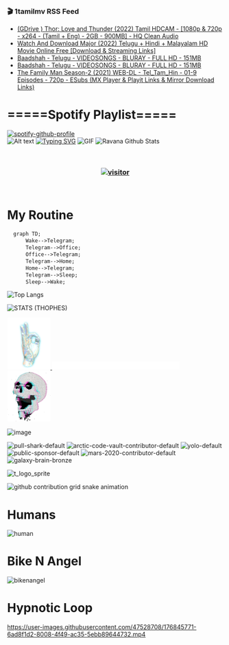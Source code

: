 ### 🎬 1tamilmv RSS Feed

<!-- BLOG-POST-LIST:START -->
- [&lpar;GDrive &rpar; Thor: Love and Thunder &lpar;2022&rpar; Tamil HDCAM - [1080p &amp; 720p - x264 - &lpar;Tamil + Eng&rpar; - 2GB - 900MB] - HQ Clean Audio](https://www.1tamilmv.space/index.php?/forums/topic/165145-gdrive-thor-love-and-thunder-2022-tamil-hdcam-1080p-720p-x264-tamil-eng-2gb-900mb-hq-clean-audio/&do=findComment&comment=330040)
- [Watch And Download Major &lpar;2022&rpar; Telugu + Hindi + Malayalam HD Movie Online Free [Download &amp; Streaming Links]](https://www.1tamilmv.space/index.php?/forums/topic/165144-watch-and-download-major-2022-telugu-hindi-malayalam-hd-movie-online-free-download-streaming-links/&do=findComment&comment=330039)
- [Baadshah - Telugu - VIDEOSONGS - BLURAY - FULL HD - 151MB](https://www.1tamilmv.space/index.php?/forums/topic/118332-baadshah-telugu-videosongs-bluray-full-hd-151mb/&do=findComment&comment=330038)
- [Baadshah - Telugu - VIDEOSONGS - BLURAY - FULL HD - 151MB](https://www.1tamilmv.space/index.php?/forums/topic/165143-baadshah-telugu-videosongs-bluray-full-hd-151mb/&do=findComment&comment=330037)
- [The Family Man Season-2 &lpar;2021&rpar; WEB-DL - Tel_Tam_Hin - 01-9 Episodes - 720p - ESubs &lpar;MX Player &amp; Playit Links &amp; Mirror Download Links&rpar;](https://www.1tamilmv.space/index.php?/forums/topic/165142-the-family-man-season-2-2021-web-dl-tel_tam_hin-01-9-episodes-720p-esubs-mx-player-playit-links-mirror-download-links/&do=findComment&comment=330036)
<!-- BLOG-POST-LIST:END -->

# =====Spotify Playlist=====
[![spotify-github-profile](https://spotify-github-profile.vercel.app/api/view?uid=31rfzgmuvvewegdlxvlev4ynz4vu&cover_image=true&theme=default&bar_color=53b14f&bar_color_cover=true)](https://ravana69.github.io/rss)
</br>
![Alt text](https://spotify-recently-played-readme.vercel.app/api?user=31rfzgmuvvewegdlxvlev4ynz4vu)
[![Typing SVG](https://readme-typing-svg.herokuapp.com?color=%2336BCF7&center=true&vCenter=true&multiline=true&height=81&lines=I+AM+RAVANA;CONTACT+ME+ON+TELEGRAM%3A+%40R4V4N4)](https://git.io/typing-svg)
<img align="centre" height="400px" width="490px" alt="GIF" src="https://github.com/ravana69/ravana69/blob/master/rvm.gif" />
![Ravana Github Stats](https://github-readme-stats.vercel.app/api?username=ravana69&&show_icons=true&theme=radical)

<br />
<h3 align="center"> <a href="https://t.me/r4v4n4"><img src="https://profile-counter.glitch.me/ravana69/count.svg" alt="visitor" width="600"></a> </h3>
</br>

<H1>My Routine</H1>

```mermaid
  graph TD;
      Wake-->Telegram;
      Telegram-->Office;
      Office-->Telegram;
      Telegram-->Home;
      Home-->Telegram;
      Telegram-->Sleep;
      Sleep-->Wake;
```
![Top Langs](https://github-readme-stats.vercel.app/api/top-langs/?username=ravana69&&show_icons=true&theme=radical)

![STATS (THOPHES)](https://github-profile-trophy.vercel.app/?username=ravana69&theme=gruvbox&margin-w=10&margin-h=15&column=8)
<br />
<p align="left">
    <a href="#">
        <img width="20%" src="./assets/images/hand.gif" alt="" />
    </a>
    <a href="#">
        <img width="59%" src="./assets/images/spacer.png" alt="" >
    </a>
    <a href="#">
        <img width="20%" src="./assets/images/skull.gif" alt="" />
    </a>
</p>


![image](https://user-images.githubusercontent.com/47528708/175298537-0623dc00-7b1a-4ec1-b5b1-71768763a234.png)

<img width="148" alt="pull-shark-default" src="https://user-images.githubusercontent.com/47528708/176419715-70981865-4dc6-489a-8a1a-06842db67b15.gif"> <img width="148" alt="arctic-code-vault-contributor-default" src="https://user-images.githubusercontent.com/47528708/175267501-e1fbbb8f-c2b2-4882-b865-2ac4debef26c.png"> <img width="148" alt="yolo-default" src="https://user-images.githubusercontent.com/47528708/175267654-281a1880-1129-4b7b-bf2f-de5dd2bc5afa.png"> <img width="148" alt="public-sponsor-default" src="https://user-images.githubusercontent.com/47528708/175268448-2e78cc75-fb25-4d76-bd22-7df520446b45.png"> <img width="148" alt="mars-2020-contributor-default" src="https://user-images.githubusercontent.com/47528708/175268475-de6d987a-3be9-4353-86a5-23b422559355.png"> <img width="148" alt="galaxy-brain-bronze" src="https://user-images.githubusercontent.com/47528708/176419717-e2fdca8b-0fdc-47dd-9511-a7ff52178a33.gif">

![t_logo_sprite](https://user-images.githubusercontent.com/47528708/175293007-21ff1792-1fca-4be3-bcae-12fdc3aa414f.svg)

![github contribution grid snake animation](https://raw.githubusercontent.com/ravana69/ravana69/output/github-contribution-grid-snake-dark.svg#gh-dark-mode-only)

# Humans
<img width="170" alt="human" src="https://user-images.githubusercontent.com/47528708/176413829-c142d478-1c96-4c3c-a2a4-2dd35374c335.gif">

# Bike N Angel
<img width="170" alt="bikenangel" src="https://user-images.githubusercontent.com/47528708/176616968-3a44f91e-8016-477c-9bb5-c4689a1adbee.gif">

# Hypnotic Loop

https://user-images.githubusercontent.com/47528708/176845771-6ad8f1d2-8008-4f49-ac35-5ebb89644732.mp4


